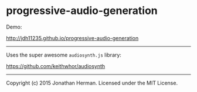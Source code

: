 # progressive-audio-generation

Demo:

http://jdh11235.github.io/progressive-audio-generation

___

Uses the super awesome ```audiosynth.js``` library:

https://github.com/keithwhor/audiosynth

___

Copyright (c) 2015 Jonathan Herman. Licensed under the MIT License.
